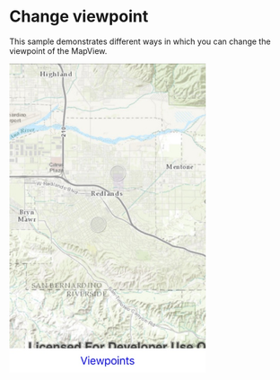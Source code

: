 # Change viewpoint

This sample demonstrates different ways in which you can change the viewpoint of the MapView.

<img src="ChangeViewpoint.jpg" width="350"/>
